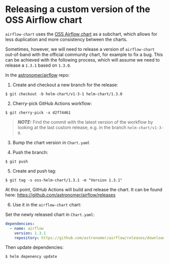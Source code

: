 # Releasing a custom version of the OSS Airflow chart

`airflow-chart` uses the [OSS Airflow chart](https://github.com/apache/airflow/tree/main/chart) as a subchart, which allows for less duplication and more consistency between the charts.

Sometimes, however, we will need to release a version of `airflow-chart` out-of-band with the official community chart, for example to fix a bug.
This can be achieved with the following process, which will assume we need to release a `1.3.1` based on `1.3.0`.

In the [astronomer/airflow](https://github.com/astronomer/airflow) repo:

1. Create and checkout a new branch for the release:

```shell
$ git checkout -b helm-chart/v1-3-1 helm-chart/1.3.0
```

2. Cherry-pick GitHub Actions workflow:

```shell
$ git cherry-pick -x d2f74461
```

> **_NOTE:_** Find the commit with the latest version of the workflow by looking at the last custom release, e.g. in the branch `helm-chart/v1-3-0`.

3. Bump the chart version in `Chart.yaml`

4. Push the branch:

```shell
$ git push
```

5. Create and push tag:

```shell
$ git tag -s oss-helm-chart/1.3.1 -m "Version 1.3.1"
```

At this point, GitHub Actions will build and release the chart. It can be found here:
https://github.com/astronomer/airflow/releases

6. Use it in the `airflow-chart` chart:

Set the newly released chart in `Chart.yaml`:

```yaml
dependencies:
  - name: airflow
    version: 1.3.1
    repository: https://github.com/astronomer/airflow/releases/download/oss-helm-chart/1.3.1
```

Then update dependencies:

```shell
$ helm depenency update
```
